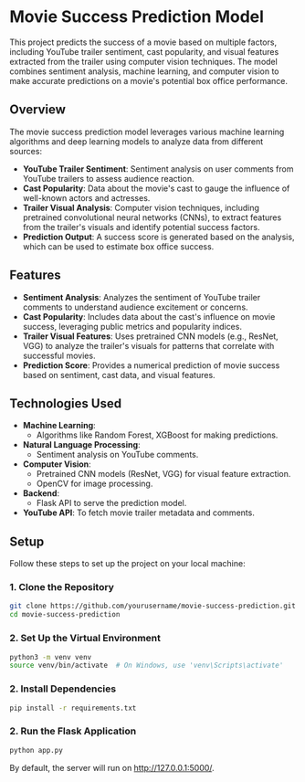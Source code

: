 # Movie Success Prediction Model

This project predicts the success of a movie based on multiple factors, including YouTube trailer sentiment, cast popularity, and visual features extracted from the trailer using computer vision techniques. The model combines sentiment analysis, machine learning, and computer vision to make accurate predictions on a movie's potential box office performance.

## Overview

The movie success prediction model leverages various machine learning algorithms and deep learning models to analyze data from different sources:
- **YouTube Trailer Sentiment**: Sentiment analysis on user comments from YouTube trailers to assess audience reaction.
- **Cast Popularity**: Data about the movie's cast to gauge the influence of well-known actors and actresses.
- **Trailer Visual Analysis**: Computer vision techniques, including pretrained convolutional neural networks (CNNs), to extract features from the trailer's visuals and identify potential success factors.
- **Prediction Output**: A success score is generated based on the analysis, which can be used to estimate box office success.

## Features

- **Sentiment Analysis**: Analyzes the sentiment of YouTube trailer comments to understand audience excitement or concerns.
- **Cast Popularity**: Includes data about the cast's influence on movie success, leveraging public metrics and popularity indices.
- **Trailer Visual Features**: Uses pretrained CNN models (e.g., ResNet, VGG) to analyze the trailer's visuals for patterns that correlate with successful movies.
- **Prediction Score**: Provides a numerical prediction of movie success based on sentiment, cast data, and visual features.

## Technologies Used

- **Machine Learning**: 
  - Algorithms like Random Forest, XGBoost for making predictions.
- **Natural Language Processing**:
  - Sentiment analysis on YouTube comments.
- **Computer Vision**:
  - Pretrained CNN models (ResNet, VGG) for visual feature extraction.
  - OpenCV for image processing.
- **Backend**: 
  - Flask API to serve the prediction model.
- **YouTube API**: To fetch movie trailer metadata and comments.
  
## Setup

Follow these steps to set up the project on your local machine:

### 1. Clone the Repository

```bash
git clone https://github.com/yourusername/movie-success-prediction.git
cd movie-success-prediction

```

### 2. Set Up the Virtual Environment
```bash
python3 -m venv venv
source venv/bin/activate  # On Windows, use 'venv\Scripts\activate'
```

### 2. Install Dependencies
```bash
pip install -r requirements.txt
```

### 2. Run the Flask Application
```bash
python app.py
```

By default, the server will run on http://127.0.0.1:5000/.
